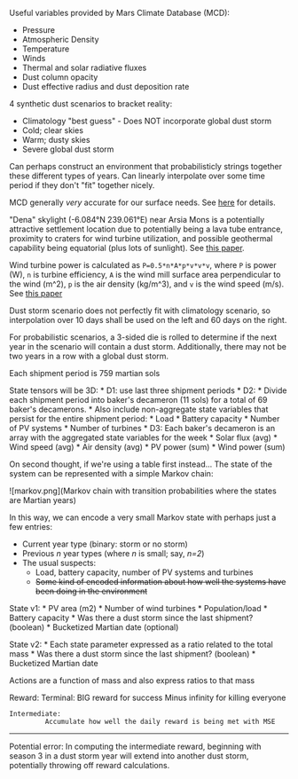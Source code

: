 Useful variables provided by Mars Climate Database (MCD):
*  Pressure
*  Atmospheric Density
*  Temperature
*  Winds
*  Thermal and solar radiative fluxes
*  Dust column opacity
*  Dust effective radius and dust deposition rate

4 synthetic dust scenarios to bracket reality:
*  Climatology "best guess" - Does NOT incorporate global dust storm
*  Cold; clear skies
*  Warm; dusty skies
*  Severe global dust storm

Can perhaps construct an environment that probabilisticly strings together these different types of years. Can linearly interpolate over some time period if they don't "fit" together nicely.

MCD generally _very_ accurate for our surface needs. See [here](http://www-mars.lmd.jussieu.fr/mars/mcd_training/MCD5.2_Validation.pdf) for details.

"Dena" skylight (-6.084°N 239.061°E) near Arsia Mons is a potentially attractive settlement location due to potentially being a lava tube entrance, proximity to craters for wind turbine utilization, and possible geothermal capability being equatorial (plus lots of sunlight). See [this paper](https://www.lpi.usra.edu/meetings/lpsc2007/pdf/1371.pdf).

Wind turbine power is calculated as ``P=0.5*n*A*p*v*v*v``, where ``P`` is power (W), ``n`` is turbine efficiency, ``A`` is the wind mill surface area perpendicular to the wind (m^2), ``p`` is the air density (kg/m^3), and ``v`` is the wind speed (m/s). See [this paper](https://www.hou.usra.edu/meetings/amazonian2018/pdf/4004.pdf)

Dust storm scenario does not perfectly fit with climatology scenario, so interpolation over 10 days shall be used on the left and 60 days on the right. 

For probabilistic scenarios, a 3-sided die is rolled to determine if the next year in the scenario will contain a dust storm. Additionally, there may not be two years in a row with a global dust storm.

Each shipment period is 759 martian sols

State tensors will be 3D:
    * D1: use last three shipment periods
    * D2: 
        * Divide each shipment period into baker's decameron (11 sols) for a total of 69 baker's decamerons.
        * Also include non-aggregate state variables that persist for the entire shipment period:
            * Load
            * Battery capacity
            * Number of PV systems
            * Number of turbines
    * D3: Each baker's decameron is an array with the aggregated state variables for the week
        * Solar flux (avg)
        * Wind speed (avg)
        * Air density (avg)
        * PV power (sum)
        * Wind power (sum)

On second thought, if we're using a table first instead...
The state of the system can be represented with a simple Markov chain:  

![markov.png](Markov chain with transition probabilities where the states are Martian years)

In this way, we can encode a very small Markov state with perhaps just a few entries:
*  Current year type (binary: storm or no storm)
*  Previous _n_ year types (where _n_ is small; say, _n=2_)
*  The usual suspects:
    *  Load, battery capacity, number of PV systems and turbines
    *  ~~Some kind of encoded information about how well the systems have been doing in the environment~~

State v1:
    * PV area (m2)
    * Number of wind turbines
    * Population/load
    * Battery capacity
    * Was there a dust storm since the last shipment? (boolean)
    * Bucketized Martian date (optional)


State v2:
    * Each state parameter expressed as a ratio related to the total mass
    * Was there a dust storm since the last shipment? (boolean)
    * Bucketized Martian date

Actions are a function of mass and also express ratios to that mass

Reward:
    Terminal: BIG reward for success
              Minus infinity for killing everyone

    Intermediate: 
             Accumulate how well the daily reward is being met with MSE


---

Potential error:
    In computing the intermediate reward, beginning with season 3 in a dust storm year will extend into another dust storm, potentially throwing off reward calculations.
